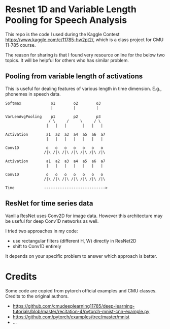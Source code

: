 # Resnet 1D and Variable Length Pooling for Speech Analysis

This repo is the code I used during the Kaggle Contest https://www.kaggle.com/c/11785-hw2pt2/,
which is a class project for CMU 11-785 course.

The reason for sharing is that I found very resource online for the below two topics.
It will be helpful for others who has similar problem.

## Pooling from variable length of activations
This is useful for dealing features of various length in time dimension.
E.g., phonemes in speech data.

```
Softmax             o1        o2        o3
                    |         |         |

VarLenAvgPooling    p1        p2        p3
                   / \     /     \     / \
                  |   |   |       |   |   |

Activation        a1  a2  a3  a4  a5  a6  a7
                  |   |   |   |   |   |   |

Conv1D            o   o   o   o   o   o   o
                 /|\ /|\ /|\ /|\ /|\ /|\ /|\

Activation        a1  a2  a3  a4  a5  a6  a7
                  |   |   |   |   |   |   |

Conv1D            o   o   o   o   o   o   o
                 /|\ /|\ /|\ /|\ /|\ /|\ /|\

Time             --------------------------->

```

## ResNet for time series data

Vanilla ResNet uses Conv2D for image data. However this architecture may be useful for deep Conv1D networks as well. 

I tried two approaches in my code:

- use rectangular filters (different H, W) directly in ResNet2D
- shift to Conv1D entirely

It depends on your specific problem to answer which approach is better.

# Credits

Some code are copied from pytorch official examples and CMU classes. Credits to the original authors.

- https://github.com/cmudeeplearning11785/deep-learning-tutorials/blob/master/recitation-4/pytorch-mnist-cnn-example.py
- https://github.com/pytorch/examples/tree/master/mnist
- ...

